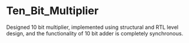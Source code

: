 # Ten_Bit_Multiplier
Designed 10 bit multiplier, implemented using structural and RTL level design, and the functionality of 10 bit adder is completely synchronous.  
